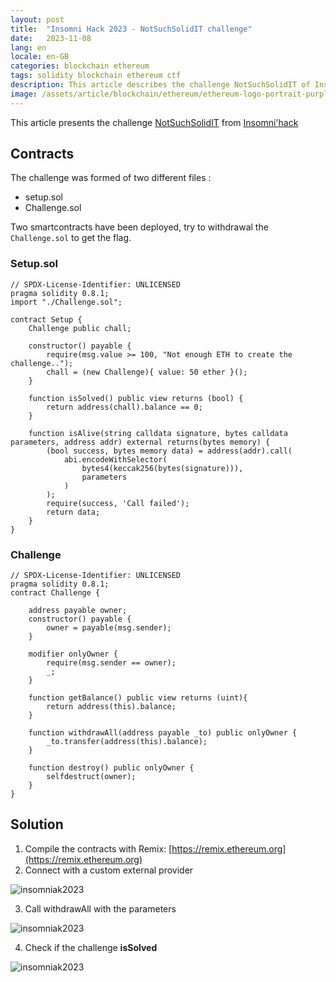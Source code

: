 ```yaml
---
layout: post
title:  "Insomni Hack 2023 - NotSuchSolidIT challenge"
date:   2023-11-08
lang: en
locale: en-GB
categories: blockchain ethereum
tags: solidity blockchain ethereum ctf
description: This article describes the challenge NotSuchSolidIT of Insomni'hack 2023
image: /assets/article/blockchain/ethereum/ethereum-logo-portrait-purple-purple.png
---
```


This article presents the challenge [NotSuchSolidIT](https://ctftime.org/task/24679) from [Insomni'hack ](https://www.insomnihack.ch/insomnihack-2023/)

## Contracts

The challenge was formed of two different files :

- setup.sol
- Challenge.sol

Two smartcontracts have been deployed, try to withdrawal the `Challenge.sol` to get the flag.

### Setup.sol

```solidity
// SPDX-License-Identifier: UNLICENSED
pragma solidity 0.8.1;
import "./Challenge.sol";

contract Setup {
	Challenge public chall;

	constructor() payable {
		require(msg.value >= 100, "Not enough ETH to create the challenge..");
		chall = (new Challenge){ value: 50 ether }();
	}

	function isSolved() public view returns (bool) {
		return address(chall).balance == 0;
	}
	
	function isAlive(string calldata signature, bytes calldata parameters, address addr) external returns(bytes memory) {
		(bool success, bytes memory data) = address(addr).call(
			abi.encodeWithSelector(
				bytes4(keccak256(bytes(signature))),
				parameters
			)
		);
		require(success, 'Call failed');
		return data;
	}
}
```

### Challenge

```solidity
// SPDX-License-Identifier: UNLICENSED
pragma solidity 0.8.1;
contract Challenge {

	address payable owner;
	constructor() payable {
		owner = payable(msg.sender); 
	}

	modifier onlyOwner {
		require(msg.sender == owner);
		_;
	}
	
	function getBalance() public view returns (uint){
		return address(this).balance;
	}
	
	function withdrawAll(address payable _to) public onlyOwner {
		_to.transfer(address(this).balance);
	}
	
	function destroy() public onlyOwner {
		selfdestruct(owner);
	}
}
```

## Solution

1) Compile the contracts with Remix: [https://remix.ethereum.org](https://remix.ethereum.org) 
2) Connect with a custom external provider

![insomniak2023]({{site.url_complet}}/assets/article/blockchain/ctf/insomniak2023/remix-HttpProvider.png)

3. Call withdrawAll with the parameters

![insomniak2023]({{site.url_complet}}/assets/article/blockchain/ctf/insomniak2023/remix-withdraw.png)

4. Check if the challenge **isSolved**

![insomniak2023]({{site.url_complet}}/assets/article/blockchain/ctf/insomniak2023/remix-solved.png)